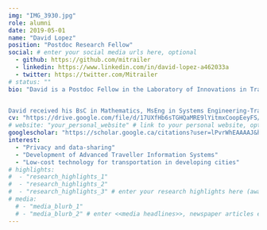 ```yaml
---
img: "IMG_3930.jpg"
role: alumni
date: 2019-05-01
name: "David Lopez"
position: "Postdoc Research Fellow"
social: # enter your social media urls here, optional
  - github: https://github.com/mitrailer
  - linkedin: https://www.linkedin.com/in/david-lopez-a462033a
  - twitter: https://twitter.com/Mitrailer
# status: ""
bio: "David is a Postdoc Fellow in the Laboratory of Innovations in Transportation at Ryerson University supervised by [Dr. Bilal Farooq](../farooq-b). David's research is focused on cybersecurity and privacy management systems for smart mobility. He is currently developing a comprehensive Blockchain framework for private and secure transactions of transportation data. He is also exploring the use of Blockchain in privacy-aware distribute transportation models.


David received his BsC in Mathematics, MsEng in Systems Engineering-Transportation (with Honours) and PhD in Systems Engineering-Transportation from the [Universidad Nacional Autónoma de México (UNAM)](https://www.unam.mx/)." # enter your short bio here (markdown format compatible)
cv: "https://drive.google.com/file/d/17UXfHb6sTGHQaMRE9lYitmxCoopEeyFS/view?usp=sharing" # link to your CV online, optional
# website: "your_personal_website" # link to your personal website, optional
googlescholar: "https://scholar.google.ca/citations?user=lPvrWhEAAAAJ&hl=en" # link to your google scholar profile, optional
interest:
  - "Privacy and data-sharing"
  - "Development of Advanced Traveller Information Systems"
  - "Low-cost technology for transportation in developing cities"
# highlights:
#  - "research_highlights_1"
#  - "research_highlights_2"
#  - "research_highlights_3" # enter your research highlights here (awards, achievements, etc.), optional
# media:
  # - "media_blurb_1"
  # - "media_blurb_2" # enter <<media headlines>>, newspaper articles etc...
---
```

